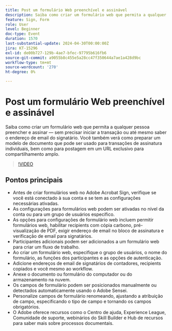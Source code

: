 ```yaml
---
title: Post um formulário Web preenchível e assinável
description: Saiba como criar um formulário web que permita a qualquer pessoa preencher e assinar — sem precisar iniciar a transação ou até mesmo saber o endereço de email do signatário.
feature: Sign, Form
role: User
level: Beginner
doc-type: Event
duration: 1570
last-substantial-update: 2024-04-30T00:00:00Z
jira: KT-15296
exl-id: de00b727-129b-4ae7-bfec-97795b616fb6
source-git-commit: a9055b8c455e5a28cc47f350644a7ae1a428d9bc
workflow-type: tm+mt
source-wordcount: '270'
ht-degree: 0%

---
```


# Post um formulário Web preenchível e assinável

Saiba como criar um formulário web que permita a qualquer pessoa preencher e assinar — sem precisar iniciar a transação ou até mesmo saber o endereço de email do signatário. Você também verá como preparar um modelo de documento que pode ser usado para transações de assinatura individuais, bem como para postagem em um URL exclusivo para compartilhamento amplo.

>[!VIDEO](https://video.tv.adobe.com/v/3455451/?learn=on&captions=por_br)

## Pontos principais

* Antes de criar formulários web no Adobe Acrobat Sign, verifique se você está conectado à sua conta e se tem as configurações necessárias ativadas.
* As configurações para formulários web podem ser ativadas no nível da conta ou para um grupo de usuários específico.
* As opções para configurações de formulário web incluem permitir formulários web, habilitar recipients com cópia carbono, pré-visualização de PDF, exigir endereço de email no bloco de assinatura e verificação de email para signatários.
* Participantes adicionais podem ser adicionados a um formulário web para criar um fluxo de trabalho.
* Ao criar um formulário web, especifique o grupo de usuários, o nome do formulário, as funções dos participantes e as opções de autenticação.
* Adicione endereços de email de signatários de contadores, recipients copiados e você mesmo ao workflow.
* Anexe o documento ou formulário do computador ou do armazenamento na nuvem.
* Os campos de formulário podem ser posicionados manualmente ou detectados automaticamente usando o Adobe Sensei.
* Personalize campos de formulário renomeando, ajustando a atribuição de campo, especificando o tipo de campo e tornando os campos obrigatórios.
* O Adobe oferece recursos como o Centro de ajuda, Experience League, Comunidade de suporte, webinários do Skill Builder e Hub de recursos para saber mais sobre processos documentais.
